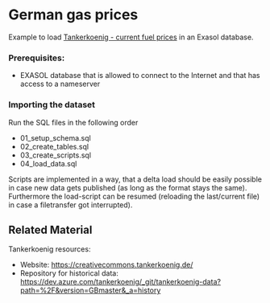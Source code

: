 # German gas prices

Example to load [Tankerkoenig - current fuel prices](https://tankerkoenig.de/) in an Exasol database. 

### Prerequisites: 

- EXASOL database that is allowed to connect to the Internet and that has access to a nameserver

### Importing the dataset

Run the SQL files in the following order 

- 01_setup_schema.sql
- 02_create_tables.sql
- 03_create_scripts.sql
- 04_load_data.sql

Scripts are implemented in a way, that a delta load should be easily possible in case new data gets published (as long as the format stays the same). Furthermore the load-script can be resumed (reloading the last/current file) in case a filetransfer got interrupted). 

## Related Material 

Tankerkoenig resources: 

- Website: https://creativecommons.tankerkoenig.de/
- Repository for historical data:  https://dev.azure.com/tankerkoenig/_git/tankerkoenig-data?path=%2F&version=GBmaster&_a=history

